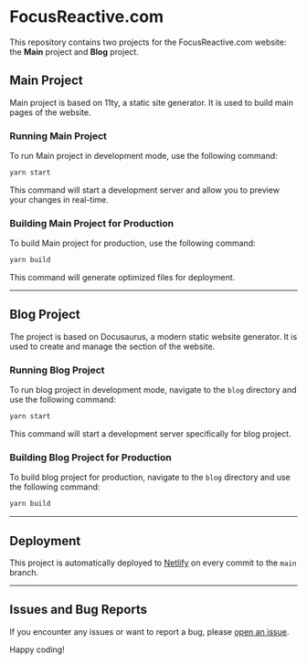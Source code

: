 # FocusReactive.com

This repository contains two projects for the FocusReactive.com website: the **Main** project and **Blog** project.

## Main Project

Main project is based on 11ty, a static site generator. It is used to build main pages of the website.

### Running Main Project

To run Main project in development mode, use the following command:

```bash
yarn start
```

This command will start a development server and allow you to preview your changes in real-time.

### Building Main Project for Production

To build Main project for production, use the following command:

```bash
yarn build
```

This command will generate optimized files for deployment.

---

## Blog Project

The project is based on Docusaurus, a modern static website generator. It is used to create and manage the section of the website.

### Running Blog Project

To run blog project in development mode, navigate to the `blog` directory and use the following command:

```bash
yarn start
```

This command will start a development server specifically for blog project.

### Building Blog Project for Production

To build blog project for production, navigate to the `blog` directory and use the following command:

```bash
yarn build
```

---

## Deployment

This project is automatically deployed to [Netlify](https://www.netlify.com/) on every commit to the `main` branch.

---

## Issues and Bug Reports

If you encounter any issues or want to report a bug, please [open an issue](https://github.com/focusreactive/focusreactive.com-site/issues).

Happy coding!
